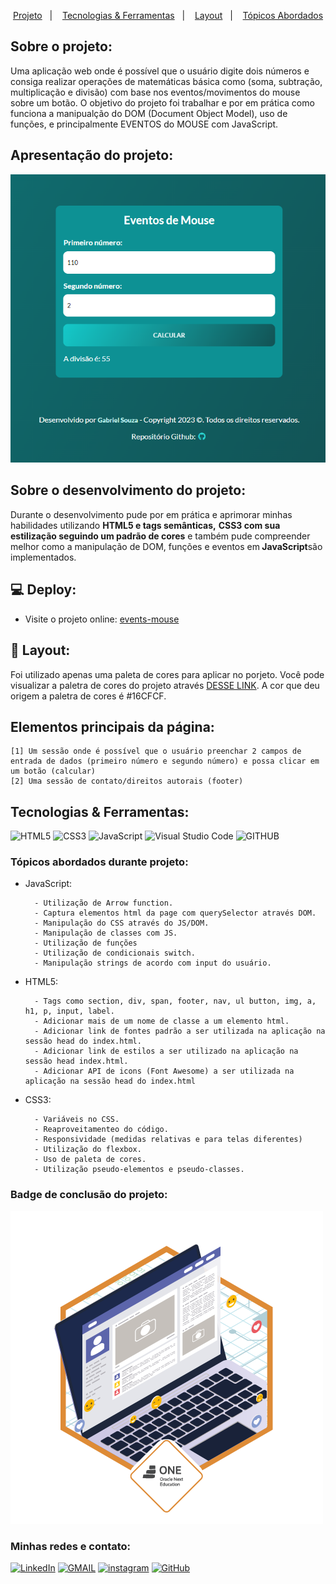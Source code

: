 
<p align="center">
  <a href="#projeto">Projeto</a>&nbsp;&nbsp;&nbsp;|&nbsp;&nbsp;&nbsp;
  <a href="#tecnologias-ferramentas">Tecnologias & Ferramentas</a>&nbsp;&nbsp;&nbsp;|&nbsp;&nbsp;&nbsp;
  <a href="#layout">Layout</a>&nbsp;&nbsp;&nbsp;|&nbsp;&nbsp;&nbsp;
  <a href="#elementosprincipais">Tópicos Abordados</a>
</p>

<h2>Sobre o projeto:</h2>

<p>Uma aplicação web onde é possível que o usuário digite dois números e consiga realizar operações de matemáticas básica como (soma, subtração, multiplicação e divisão) com base nos eventos/movimentos do mouse sobre um botão. O objetivo do projeto foi trabalhar e por em prática como funciona a manipualção do DOM (Document Object Model), uso de funções, e principalmente EVENTOS do MOUSE com JavaScript. </p>

<h2 id="projeto">Apresentação do projeto:</h2> 

<img src="./img/events-mouse-demo.png" alt="demo do projeto events-mouse-demo">

<h2>Sobre o desenvolvimento do projeto:</h2>

<p>Durante o desenvolvimento pude por em prática e aprimorar minhas habilidades utilizando <strong>HTML5 e tags semânticas,</strong> <strong>CSS3 com sua estilização seguindo um padrão de cores</strong> e também pude compreender melhor como a manipulação de DOM, funções e eventos em<strong> JavaScript</strong>são implementados.</p>

<h2>💻 Deploy:</h2>

- Visite o projeto online: [events-mouse]([https://gabrieldev071.github.io/events-mouse/])

<h2 id="layout">🔖 Layout:</h2> 

Foi utilizado apenas uma paleta de cores para aplicar no porjeto. Você pode visualizar a paletra de cores do projeto através [DESSE LINK](https://uicolors.app/create). A cor que deu origem a paletra de cores é #16CFCF.

<h2 id="elementosprincipais">Elementos principais da página:</h2>

```
[1] Um sessão onde é possível que o usuário preenchar 2 campos de entrada de dados (primeiro número e segundo número) e possa clicar em um botão (calcular)
[2] Uma sessão de contato/direitos autorais (footer)
```
<h2 id="tecnologias-ferramentas">Tecnologias & Ferramentas:</h2>

![HTML5](https://img.shields.io/badge/html5-%23E34F26.svg?style=for-the-badge&logo=html5&logoColor=white)
![CSS3](https://img.shields.io/badge/css3-%231572B6.svg?style=for-the-badge&logo=css3&logoColor=white)
![JavaScript](https://img.shields.io/badge/javascript-%23323330.svg?style=for-the-badge&logo=javascript&logoColor=%23F7DF1E)
![Visual Studio Code](https://img.shields.io/badge/Visual%20Studio%20Code-0078d7.svg?style=for-the-badge&logo=visual-studio-code&logoColor=white)
![GITHUB](https://img.shields.io/badge/github-18212d.svg?style=for-the-badge&logo=github&logoColor=white)

<h3>Tópicos abordados durante projeto:</h3>

- JavaScript:

        - Utilização de Arrow function.
        - Captura elementos html da page com querySelector através DOM.
        - Manipulação do CSS através do JS/DOM.
        - Manipulação de classes com JS.
        - Utilização de funções
        - Utilização de condicionais switch.
        - Manipulação strings de acordo com input do usuário.

- HTML5:

        - Tags como section, div, span, footer, nav, ul button, img, a,  h1, p, input, label.
        - Adicionar mais de um nome de classe a um elemento html.
        - Adicionar link de fontes padrão a ser utilizada na aplicação na sessão head do index.html.
        - Adicionar link de estilos a ser utilizado na aplicação na sessão head index.html.
        - Adicionar API de icons (Font Awesome) a ser utilizada na aplicação na sessão head do index.html

- CSS3:

        - Variáveis no CSS.
        - Reaproveitamenteo do código.
        - Responsividade (medidas relativas e para telas diferentes)
        - Utilização do flexbox.
        - Uso de paleta de cores.
        - Utilização pseudo-elementos e pseudo-classes.
        

<h3> Badge de conclusão do projeto: </h3> 

<img src="./img/badge_challenge.png">

<h3 id="contato">Minhas redes e contato: </h3> 

<a href="https://www.linkedin.com/in/gabriel-albuquerque-souza-desenvolvedor/" target="_blank" >![LinkedIn](https://img.shields.io/badge/linkedin-%230077B5.svg?style=for-the-badge&logo=linkedin&logoColor=white)</a>
<a href="mailto:contato_gabriel_albuquerque@hotmail.com" target="_blank" >![GMAIL](https://img.shields.io/badge/GMAIL-D14836.svg?style=for-the-badge&logo=gmail&logoColor=white)</a>
<a href="https://www.instagram.com/gabriell.dat/" target="_blank" >![instagram](https://img.shields.io/badge/-Instagram-%23E4405F?style=for-the-badge&logo=instagram&logoColor=white)</a>
<a href="https://github.com/gabrieldev071" target="_blank" >![GitHub](https://img.shields.io/badge/github-18212d.svg?style=for-the-badge&logo=github&logoColor=white)</a>


